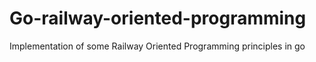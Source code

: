 # Go-railway-oriented-programming
Implementation of some Railway Oriented Programming principles in go
